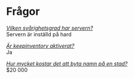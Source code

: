 # Frågor

<ins>*Vilken svårighetsgrad har servern?*</ins>  
Servern är inställd på hard

<ins>*Är keepinventory aktiverat?*</ins>  
Ja

<ins>*Hur mycket kostar det att byta namn på en stad?*</ins>  
$20 000
